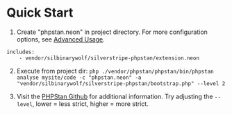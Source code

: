 # Quick Start

1. Create "phpstan.neon" in project directory. For more configuration options, see [Advanced Usage](docs/en/advanced-usage.md).
```
includes:
    - vendor/silbinarywolf/silverstripe-phpstan/extension.neon
```

2. Execute from project dir:
`php ./vendor/phpstan/phpstan/bin/phpstan analyse mysite/code -c "phpstan.neon" -a "vendor/silbinarywolf/silverstripe-phpstan/bootstrap.php" --level 2`

3. Visit the [PHPStan Github](https://github.com/phpstan/phpstan) for additional information. Try adjusting the `--level`, lower = less strict, higher = more strict.
